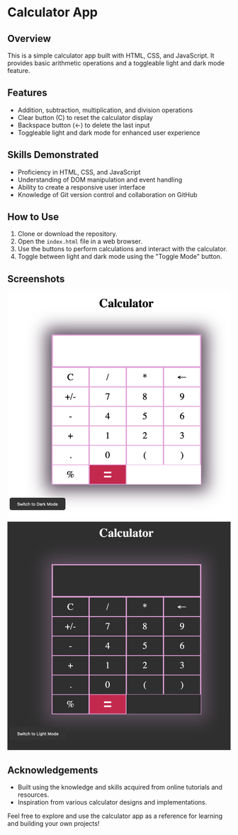 # Calculator App

## Overview
This is a simple calculator app built with HTML, CSS, and JavaScript. It provides basic arithmetic operations and a toggleable light and dark mode feature.

## Features
- Addition, subtraction, multiplication, and division operations
- Clear button (C) to reset the calculator display
- Backspace button (&larr;) to delete the last input
- Toggleable light and dark mode for enhanced user experience

## Skills Demonstrated
- Proficiency in HTML, CSS, and JavaScript
- Understanding of DOM manipulation and event handling
- Ability to create a responsive user interface
- Knowledge of Git version control and collaboration on GitHub

## How to Use
1. Clone or download the repository.
2. Open the `index.html` file in a web browser.
3. Use the buttons to perform calculations and interact with the calculator.
4. Toggle between light and dark mode using the "Toggle Mode" button.

## Screenshots
![Light Mode](screenshots/light_mode.png)
![Dark Mode](screenshots/dark_mode.png)

## Acknowledgements
- Built using the knowledge and skills acquired from online tutorials and resources.
- Inspiration from various calculator designs and implementations.

Feel free to explore and use the calculator app as a reference for learning and building your own projects!
